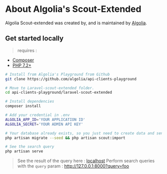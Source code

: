 # About Algolia's Scout-Extended

Algolia Scout-extended was created by, and is maintained by [Algolia](https://github.com/algolia).

## Get started locally
> requires :
* [Composer](https://getcomposer.org/)
* [PHP 7.2+](https://www.php.net/releases/index.php)

```bash
# Install from Algolia's Playground from Github
git clone https://github.com/algolia/api-clients-playground

# Move to Laravel-scout-extended folder.
cd api-clients-playground/laravel-scout-extended

# Install dependencies
composer install

# Add your credential in .env
ALGOLIA_APP_ID='YOUR APPLICATION ID'
ALGOLIA_SECRET='YOUR ADMIN API KEY'

# Your database already exists, so you just need to create data and send it to Algolia
php artisan migrate --seed && php artisan scout:import

# See the search query
php artisan serve
```

> See the result of the query here : [localhost](http://127.0.0.1:8000)
> Perform search queries with the `query` param : http://127.0.0.1:8000?query=foo
